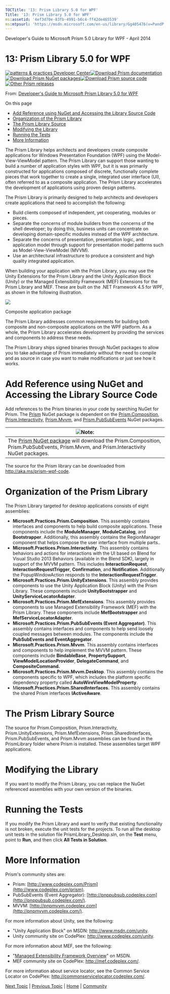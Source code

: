 ```yaml
---
TOCTitle: '13: Prism Library 5.0 for WPF'
Title: '13: Prism Library 5.0 for WPF'
ms:assetid: '4ef3d70e-83fb-4991-b6c4-ff42de465539'
ms:mtpsurl: 'https://msdn.microsoft.com/en-us/library/Gg405476(v=PandP.40)'
---
```


Developer's Guide to Microsoft Prism 5.0 Library for WPF - April 2014

13: Prism Library 5.0 for WPF
=============================

[![](https://msdn.microsoft.com/en-us/Gg405476.pnp-logo_350(en-us,PandP.40).png "patterns & practices Developer Center")](http://microsoft.com/practices)[![](https://msdn.microsoft.com/en-us/Gg405476.download-documentation(en-us,PandP.40).png "Download Prism documentation")](http://aka.ms/prism-wpf-pdf)[![](https://msdn.microsoft.com/en-us/Gg405476.download-nuget-packages(en-us,PandP.40).png "Download Prism NuGet packages")](http://aka.ms/prism-wpf-nuget)[![](https://msdn.microsoft.com/en-us/Gg405476.download-source-code(en-us,PandP.40).png "Download Prism source code")](http://aka.ms/prism-wpf-code)[![](https://msdn.microsoft.com/en-us/Gg405476.other-prism-releases(en-us,PandP.40).png "Other Prism releases")](http://msdn.microsoft.com/en-us/library/ff648465.aspx)

From: [Developer's Guide to Microsoft Prism Library 5.0 for WPF](http://msdn.microsoft.com/en-us/library/gg406140.aspx)

On this page
-   [Add Reference using NuGet and Accessing the Library Source Code](#sec1)
-   [Organization of the Prism Library](#sec2)
-   [The Prism Library Source](#sec3)
-   [Modifying the Library](#sec4)
-   [Running the Tests](#sec5)
-   [More Information](#sec6)

The Prism Library helps architects and developers create composite applications for Windows Presentation Foundation (WPF) using the Model-View-ViewModel pattern. The Prism Library can support those wanting to build a number of application styles with WPF, but it is was primarily constructed for applications composed of discrete, functionally complete pieces that work together to create a single, integrated user interface (UI), often referred to as a composite application. The Prism Library accelerates the development of applications using proven design patterns.

The Prism Library is primarily designed to help architects and developers create applications that need to accomplish the following:

-   Build clients composed of independent, yet cooperating, modules or pieces.
-   Separate the concerns of module builders from the concerns of the shell developer; by doing this, business units can concentrate on developing domain-specific modules instead of the WPF architecture.
-   Separate the concerns of presentation, presentation logic, and application model through support for presentation model patterns such as Model-View-ViewModel (MVVM).
-   Use an architectural infrastructure to produce a consistent and high quality integrated application.

When building your application with the Prism Library, you may use the Unity Extensions for the Prism Library and the Unity Application Block (Unity) or the Managed Extensibility Framework (MEF) Extensions for the Prism Library and MEF. These are built on the .NET Framework 4.5 for WPF, as shown in the following illustration.

![](https://msdn.microsoft.com/en-us/Gg405476.69E3875E54A36C6D224BCF6233393763(en-us,PandP.40).png)

<span id="_Ref201470293"></span>

Composite application package

The Prism Library addresses common requirements for building both composite and non-composite applications on the WPF platform. As a whole, the Prism Library accelerates development by providing the services and components to address these needs.

The Prism Library ships signed binaries through NuGet packages to allow you to take advantage of Prism immediately without the need to compile and as source in case you want to make modifications or just see how it works.

<span id="sec1"></span>Add Reference using NuGet and Accessing the Library Source Code
======================================================================================

Add references to the Prism binaries in your code by searching NuGet for Prism. The [Prism](http://aka.ms/prism-wpf-prism50nuget) NuGet package is dependent on the [Prism.Composition](http://aka.ms/prism-wpf-prism50compositionnuget), [Prism.Interactivity](http://aka.ms/prism-wpf-prism50interactivitynuget), [Prism.Mvvm](http://aka.ms/prism-wpf-prism50mvvmnuget), and [Prism.PubSubEvents](http://aka.ms/prism-wpf-prism50pubsubeventsnuget) NuGet packages.

| <img src="https://msdn.microsoft.com/en-us/Gg405476.note(en-us,PandP.40).gif" class="note" />Note:                                                                           |
|------------------------------------------------------------------------------------------------------------------------------------------------------------------------------|
| The [Prism NuGet package](http://aka.ms/prism-wpf-prism50nuget) will download the Prism.Composition, Prism.PubSubEvents, Prism.Mvvm, and Prism.Interactivity NuGet packages. |

The source for the Prism library can be downloaded from <http://aka.ms/prism-wpf-code>.

<span id="_Toc203978393"></span><span id="_Toc207507025"></span>
<span id="sec2"></span>Organization of the Prism Library
========================================================

The Prism Library targeted for desktop applications consists of eight assemblies:

-   **Microsoft.Practices.Prism.Composition**. This assembly contains interfaces and components to help build composite applications. These components include the **ModuleManager**, **ModuleCatalog**, and **Bootstrapper**. Additionally, this assembly contains the RegionManager component that helps compose the user interface from multiple parts..
-   **Microsoft.Practices.Prism.Interactivity**. This assembly contains behaviors and actions for interactions with the UI based on Blend for Visual Studio 2013 Behaviors (available in the Blend SDK), largely in support of the MVVM pattern. This includes **InteractionRequest**, **InteractionRequestTrigger**, **Confirmation**, and **Notification**. Additionally the PopupWindowAction responds to the **InteractionRequestTrigger**.
-   **Microsoft.Practices.Prism.UnityExtensions**. This assembly provides components to use the Unity Application Block (Unity) with the Prism Library. These components include **UnityBootstrapper** and **UnityServiceLocatorAdapter**.
-   **Microsoft.Practices.Prism.MefExtensions**. This assembly provides components to use Managed Extensibility Framework (MEF) with the Prism Library. These components include **MefBootstrapper** and **MefServiceLocatorAdapter**.
-   **Microsoft.Practices.Prism.PubSubEvents (Event Aggregator)**. This assembly contains interfaces and components to help send loosely coupled messages between modules. The components include the **PubSubEvents and EventAggregator**.
-   **Microsoft.Practices.Prism.Mvvm**. This assembly contains interfaces and components to help implement the MVVM pattern. These components include **BindableBase**, **PropertySupport**, **ViewModelLocationProvider**, **DelegateCommand**, and **CompositeCommand.**
-   **Microsoft.Practices.Prism.Mvvm.Desktop**. This assembly contains the components specific to WPF, which includes the platform specific dependency property called **AutoWireViewModelProperty**.
-   M**icrosoft.Practices.Prism.SharedInterfaces.** This assembly contains the shared Prism interfaces **IActiveAware**.

<span id="sec3"></span>The Prism Library Source
===============================================

The source for Prism.Composition, Prism.Interactivity, Prism.UnityExtensions, Prism.MefExtensions, Prism.SharedInterfaces, Prism.PubSubEvents, and Prism.Mvvm assemblies can be found in the PrismLibrary folder where Prism is installed. These assemblies target WPF applications.

<span id="sec4"></span>Modifying the Library
============================================

If you want to modify the Prism Library, you can replace the NuGet referenced assemblies with your own version of the binaries.

<span id="sec5"></span>Running the Tests
========================================

If you modify the Prism Library and want to verify that existing functionality is not broken, execute the unit tests for the projects. To run all the desktop unit tests in the solution file PrismLibrary\_Desktop.sln, on the **Test** menu, point to **Run**, and then click **All Tests in Solution**.

<span id="sec6"></span>More Information
=======================================

Prism's community sites are:

-   Prism: [http://www.codeplex.com/Prism](http://www.codeplex.com/prism).
-   PubSubEvents (Event Aggregator): [http://pnppubsub.codeplex.com](http://pnppubsub.codeplex.com/).
-   MVVM: [http://pnpmvvm.codeplex.com](http://pnpmvvm.codeplex.com/).

For more information about Unity, see the following:

-   "Unity Application Block" on MSDN: <http://www.msdn.com/unity>.
-   Unity community site on CodePlex: <http://www.codeplex.com/unity>.

For more information about MEF, see the following:

-   "[Managed Extensibility Framework Overview](http://msdn.microsoft.com/en-us/library/dd460648.aspx)" on MSDN.
-   MEF community site on CodePlex: <http://mef.codeplex.com/>.

For more information about service locator, see the Common Service Locator on CodePlex:
<http://commonservicelocator.codeplex.com/>.

[Next Topic](https://msdn.microsoft.com/en-us/library/ff921144(v=pandp.40)) | [Previous Topic](https://msdn.microsoft.com/en-us/library/ff921146(v=pandp.40)) | [Home](http://msdn.microsoft.com/en-us/library/gg406140) | [Community](https://compositewpf.codeplex.com/)
